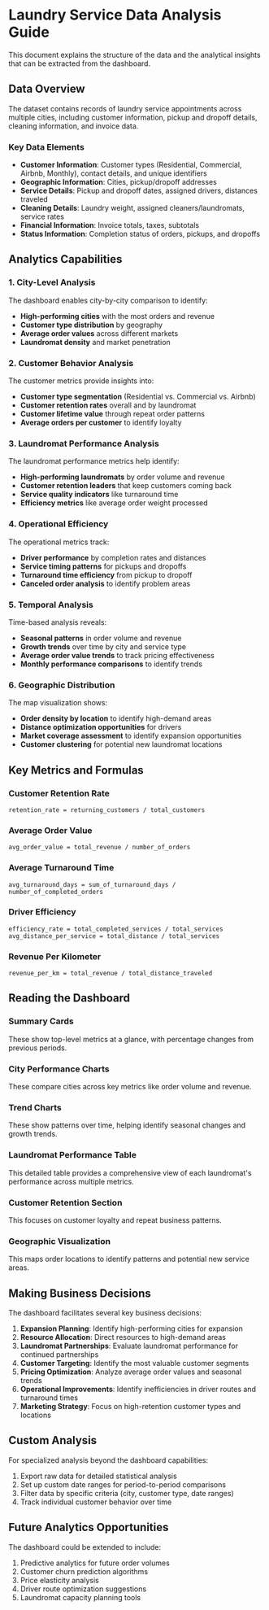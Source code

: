 # Laundry Service Data Analysis Guide

This document explains the structure of the data and the analytical insights that can be extracted from the dashboard.

## Data Overview

The dataset contains records of laundry service appointments across multiple cities, including customer information, pickup and dropoff details, cleaning information, and invoice data.

### Key Data Elements

- **Customer Information**: Customer types (Residential, Commercial, Airbnb, Monthly), contact details, and unique identifiers
- **Geographic Information**: Cities, pickup/dropoff addresses
- **Service Details**: Pickup and dropoff dates, assigned drivers, distances traveled
- **Cleaning Details**: Laundry weight, assigned cleaners/laundromats, service rates
- **Financial Information**: Invoice totals, taxes, subtotals
- **Status Information**: Completion status of orders, pickups, and dropoffs

## Analytics Capabilities

### 1. City-Level Analysis

The dashboard enables city-by-city comparison to identify:

- **High-performing cities** with the most orders and revenue
- **Customer type distribution** by geography
- **Average order values** across different markets
- **Laundromat density** and market penetration

### 2. Customer Behavior Analysis

The customer metrics provide insights into:

- **Customer type segmentation** (Residential vs. Commercial vs. Airbnb)
- **Customer retention rates** overall and by laundromat
- **Customer lifetime value** through repeat order patterns
- **Average orders per customer** to identify loyalty

### 3. Laundromat Performance Analysis

The laundromat performance metrics help identify:

- **High-performing laundromats** by order volume and revenue
- **Customer retention leaders** that keep customers coming back
- **Service quality indicators** like turnaround time
- **Efficiency metrics** like average order weight processed

### 4. Operational Efficiency

The operational metrics track:

- **Driver performance** by completion rates and distances
- **Service timing patterns** for pickups and dropoffs
- **Turnaround time efficiency** from pickup to dropoff
- **Canceled order analysis** to identify problem areas

### 5. Temporal Analysis

Time-based analysis reveals:

- **Seasonal patterns** in order volume and revenue
- **Growth trends** over time by city and service type
- **Average order value trends** to track pricing effectiveness
- **Monthly performance comparisons** to identify trends

### 6. Geographic Distribution

The map visualization shows:

- **Order density by location** to identify high-demand areas
- **Distance optimization opportunities** for drivers
- **Market coverage assessment** to identify expansion opportunities
- **Customer clustering** for potential new laundromat locations

## Key Metrics and Formulas

### Customer Retention Rate
```
retention_rate = returning_customers / total_customers
```

### Average Order Value
```
avg_order_value = total_revenue / number_of_orders
```

### Average Turnaround Time
```
avg_turnaround_days = sum_of_turnaround_days / number_of_completed_orders
```

### Driver Efficiency
```
efficiency_rate = total_completed_services / total_services
avg_distance_per_service = total_distance / total_services
```

### Revenue Per Kilometer
```
revenue_per_km = total_revenue / total_distance_traveled
```

## Reading the Dashboard

### Summary Cards
These show top-level metrics at a glance, with percentage changes from previous periods.

### City Performance Charts
These compare cities across key metrics like order volume and revenue.

### Trend Charts
These show patterns over time, helping identify seasonal changes and growth trends.

### Laundromat Performance Table
This detailed table provides a comprehensive view of each laundromat's performance across multiple metrics.

### Customer Retention Section
This focuses on customer loyalty and repeat business patterns.

### Geographic Visualization
This maps order locations to identify patterns and potential new service areas.

## Making Business Decisions

The dashboard facilitates several key business decisions:

1. **Expansion Planning**: Identify high-performing cities for expansion
2. **Resource Allocation**: Direct resources to high-demand areas
3. **Laundromat Partnerships**: Evaluate laundromat performance for continued partnerships
4. **Customer Targeting**: Identify the most valuable customer segments
5. **Pricing Optimization**: Analyze average order values and seasonal trends
6. **Operational Improvements**: Identify inefficiencies in driver routes and turnaround times
7. **Marketing Strategy**: Focus on high-retention customer types and locations

## Custom Analysis

For specialized analysis beyond the dashboard capabilities:

1. Export raw data for detailed statistical analysis
2. Set up custom date ranges for period-to-period comparisons
3. Filter data by specific criteria (city, customer type, date ranges)
4. Track individual customer behavior over time

## Future Analytics Opportunities

The dashboard could be extended to include:

1. Predictive analytics for future order volumes
2. Customer churn prediction algorithms
3. Price elasticity analysis
4. Driver route optimization suggestions
5. Laundromat capacity planning tools 